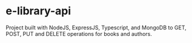 # e-library-api
Project built with NodeJS, ExpressJS, Typescript, and MongoDB to GET, POST, PUT and DELETE operations for books and authors.
